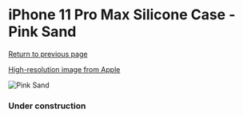 # iPhone 11 Pro Max Silicone Case - Pink Sand

[Return to previous page](/iphone_11)

[High-resolution image from Apple](https://store.storeimages.cdn-apple.com/8756/as-images.apple.com/is/MWYY2?wid=4500&hei=4500&fmt=png)

<div style="width: 384px"><img src="/everypreview/MWYY2.png" alt="Pink Sand"></div>

### Under construction
